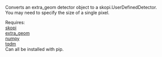 Converts an extra_geom detector object to a skopi.UserDefinedDetector. You may need to specify the size of a single pixel. 

Requires:  
[skopi](https://github.com/chuckie82/skopi)  
[extra_geom](https://github.com/European-XFEL/EXtra-geom)  
[numpy](https://github.com/numpy/numpy)  
[tqdm](https://github.com/tqdm/tqdm)  
Can all be installed with pip.
